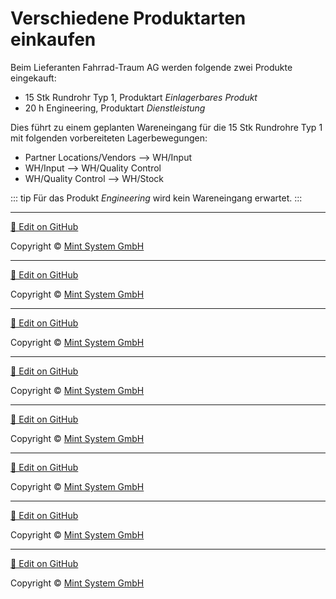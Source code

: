 # Verschiedene Produktarten einkaufen
Beim Lieferanten Fahrrad-Traum AG werden folgende zwei Produkte eingekauft:
- 15 Stk Rundrohr Typ 1, Produktart *Einlagerbares Produkt*
- 20 h Engineering,  Produktart *Dienstleistung*

Dies führt zu einem geplanten Wareneingang für die 15 Stk Rundrohre Typ 1 mit folgenden vorbereiteten Lagerbewegungen:
- Partner Locations/Vendors --> WH/Input
- WH/Input --> WH/Quality Control
- WH/Quality Control --> WH/Stock

::: tip
Für das Produkt *Engineering* wird kein Wareneingang erwartet.
:::

<hr>

[📝 Edit on GitHub](///////https://github.com/mint-system/odoo-handbuch/blob/master/best-practice-verschiedene-produktarten-einkaufen.html.html.html.html.html.html.html)

<footer>Copyright © <a href="https://www.mint-system.ch/">Mint System GmbH</a></footer>

<hr>

[📝 Edit on GitHub](//////https://github.com/mint-system/odoo-handbuch/blob/master/best-practice-verschiedene-produktarten-einkaufen.html.html.html.html.html.html)

<footer>Copyright © <a href="https://www.mint-system.ch/">Mint System GmbH</a></footer>

<hr>

[📝 Edit on GitHub](/////https://github.com/mint-system/odoo-handbuch/blob/master/best-practice-verschiedene-produktarten-einkaufen.html.html.html.html.html)

<footer>Copyright © <a href="https://www.mint-system.ch/">Mint System GmbH</a></footer>

<hr>

[📝 Edit on GitHub](////https://github.com/mint-system/odoo-handbuch/blob/master/best-practice-verschiedene-produktarten-einkaufen.html.html.html.html)

<footer>Copyright © <a href="https://www.mint-system.ch/">Mint System GmbH</a></footer>

<hr>

[📝 Edit on GitHub](///https://github.com/mint-system/odoo-handbuch/blob/master/best-practice-verschiedene-produktarten-einkaufen.html.html.html)

<footer>Copyright © <a href="https://www.mint-system.ch/">Mint System GmbH</a></footer>

<hr>

[📝 Edit on GitHub](//https://github.com/mint-system/odoo-handbuch/blob/master/best-practice-verschiedene-produktarten-einkaufen.html.html)

<footer>Copyright © <a href="https://www.mint-system.ch/">Mint System GmbH</a></footer>

<hr>

[📝 Edit on GitHub](/https://github.com/mint-system/odoo-handbuch/blob/master/best-practice-verschiedene-produktarten-einkaufen.html)

<footer>Copyright © <a href="https://www.mint-system.ch/">Mint System GmbH</a></footer>

<hr>

[📝 Edit on GitHub](https://github.com/Mint-System/Odoo-Handbuch/blob/master/best-practice-verschiedene-produktarten-einkaufen.md)

<footer>Copyright © <a href="https://www.mint-system.ch/">Mint System GmbH</a></footer>